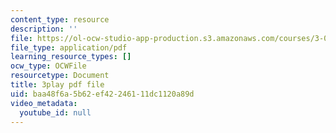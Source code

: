 ```yaml
---
content_type: resource
description: ''
file: https://ol-ocw-studio-app-production.s3.amazonaws.com/courses/3-091-introduction-to-solid-state-chemistry-fall-2018/baa48f6a5b62ef42246111dc1120a89d_V4uZz6OO2bM.pdf
file_type: application/pdf
learning_resource_types: []
ocw_type: OCWFile
resourcetype: Document
title: 3play pdf file
uid: baa48f6a-5b62-ef42-2461-11dc1120a89d
video_metadata:
  youtube_id: null
---
```

